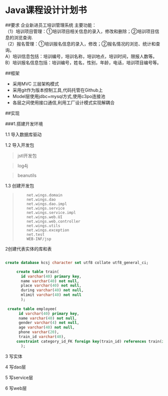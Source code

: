
# Java课程设计计划书
##要求
企业新进员工培训管理系统
主要功能：  
（1）培训项目管理：①培训项目相关信息的录入，修改和删除；②培训项目信息的浏览查询.  
（2）报名管理：①培训报名信息的录入，修改；②报名情况的浏览、统计和查询。  
A）培训信息包括：培训编号，培训名称，培训地点，培训时间，限报人数等。  
B）培训报名信息包括：培训编号，姓名，性别，年龄，电话，培训项目编号等。 

##框架
* 采用MVC 三层架构模式
* 采用git作为版本控制工具,代码托管在Github上
* Model层使用jdbc+mysql方式,使用c3po连接池
* 各层之间使用接口通信,利用工厂设计模式实现解耦合


##实现

###1.搭建开发环境

1.1 导入数据库驱动

1.2 导入开发包
> jstl开发包


> log4j


>  beanutils

1.3 创建开发包

>         net.wings.domain
>         net.wings.dao
>         net.wings.dao.impl
>         net.wings.service
>         net.wings.service.impl
>         net.wings.web.UI
>         net.wings.web.controller
>         net.wings.utils
>         net.wings.exception
>         net.test
>         WEB-INF/jsp


2创建代表实体的库和表
   ```sql  

create database kcsj character set utf8 collate utf8_general_ci;

		create table train(
		  id varchar(40) primary key,
		  name varchar(40) not null,
          place varchar(40) not null,
		  during varchar(40) not null,
		  mlimit varchar(40) not null
		  );
		  
	create table employee(
		 id varchar(40) primary key,
		 name varchar(40) not null,
         gender varchar(4) not null,
		 age varchar(40) not null,
		 phone varchar(20),
		 train_id varchar(40),
		constraint category_id_FK foreign key(train_id) references train(id)
		  );
```


3 写实体

4 写dao层

5 写service层

6 写web层
























